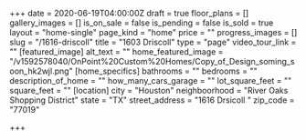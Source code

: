 +++
date = 2020-06-19T04:00:00Z
draft = true
floor_plans = []
gallery_images = []
is_on_sale = false
is_pending = false
is_sold = true
layout = "home-single"
page_kind = "home"
price = ""
progress_images = []
slug = "/1616-driscoll"
title = "1603 Driscoll"
type = "page"
video_tour_link = ""
[featured_image]
alt_text = ""
home_featured_image = "/v1592578040/OnPoint%20Custom%20Homes/Copy_of_Design_soming_soon_hk2wjl.png"
[home_specifics]
bathrooms = ""
bedrooms = ""
description_of_home = ""
how_many_cars_garage = ""
lot_square_feet = ""
square_feet = ""
[location]
city = "Houston"
neighboorhood = "River Oaks Shopping District"
state = "TX"
street_address = "1616 Drsicoll "
zip_code = "77019"

+++
